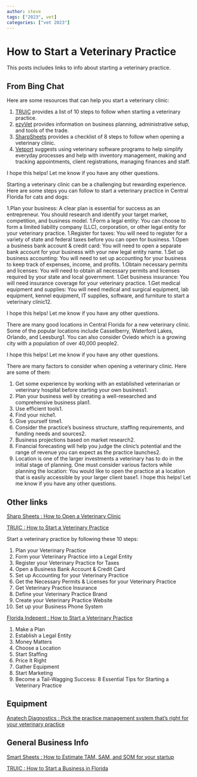 ```yaml
---
author: steve
tags: ["2023", vet]
categories: ["vet 2023"]
---
```

# How to Start a Veterinary Practice

This posts includes links to info about starting a veterinary practice.

## From Bing Chat

Here are some resources that can help you start a veterinary clinic:

1. [TRUiC](https://truic.com/) provides a list of 10 steps to follow when starting a veterinary practice.
1. [ezyVet](https://www.ezyvet.com/) provides information on business planning, administrative setup, and tools of the trade.
1. [SharpSheets]((https://sharpsheets.io/blog/how-to-open-a-veterinary-clinic/)  ) provides a checklist of 8 steps to follow when opening a veterinary clinic.
1. [Vetport](https://www.vetport.com/) suggests using veterinary software programs to help simplify everyday processes and help with inventory management, making and tracking appointments, client registrations, managing finances and staff.

I hope this helps! Let me know if you have any other questions.

Starting a veterinary clinic can be a challenging but rewarding experience. Here are some steps you can follow to start a veterinary practice in Central Florida for cats and dogs:

1.Plan your business: A clear plan is essential for success as an entrepreneur. You should research and identify your target market, competition, and business model.
1.Form a legal entity: You can choose to form a limited liability company (LLC), corporation, or other legal entity for your veterinary practice.
1.Register for taxes: You will need to register for a variety of state and federal taxes before you can open for business.
1.Open a business bank account & credit card: You will need to open a separate bank account for your business with your new legal entity name.
1.Set up business accounting: You will need to set up accounting for your business to keep track of expenses, income, and profits.
1.Obtain necessary permits and licenses: You will need to obtain all necessary permits and licenses required by your state and local government.
1.Get business insurance: You will need insurance coverage for your veterinary practice.
1.Get medical equipment and supplies: You will need medical and surgical equipment, lab equipment, kennel equipment, IT supplies, software, and furniture to start a veterinary clinic12.

I hope this helps! Let me know if you have any other questions.

There are many good locations in Central Florida for a new veterinary clinic. Some of the popular locations include Casselberry, Waterford Lakes, Orlando, and Leesburg1. You can also consider Oviedo which is a growing city with a population of over 40,000 people2.

I hope this helps! Let me know if you have any other questions.

There are many factors to consider when opening a veterinary clinic. Here are some of them:

1. Get some experience by working with an established veterinarian or veterinary hospital before starting your own business1.
1. Plan your business well by creating a well-researched and comprehensive business plan1.
1. Use efficient tools1.
1. Find your niche1.
1. Give yourself time1.
1. Consider the practice’s business structure, staffing requirements, and funding needs and sources2.
1. Business projections based on market research2.
1. Financial forecasting will help you judge the clinic’s potential and the range of revenue you can expect as the practice launches2.
1. Location is one of the larger investments a veterinary has to do in the initial stage of planning. One must consider various factors while planning the location: You would like to open the practice at a location that is easily accessible by your larger client base1.
I hope this helps! Let me know if you have any other questions.


## Other links

[Sharp Sheets : How to Open a Veterinary Clinic](https://sharpsheets.io/blog/how-to-open-a-veterinary-clinic/)  

[TRUIC : How to Start a Veterinary Practice](https://howtostartanllc.com/business-ideas/veterinary)  

Start a veterinary practice by following these 10 steps:
1. Plan your Veterinary Practice
1. Form your Veterinary Practice into a Legal Entity
1. Register your Veterinary Practice for Taxes
1. Open a Business Bank Account & Credit Card
1. Set up Accounting for your Veterinary Practice
1. Get the Necessary Permits & Licenses for your Veterinary Practice
1. Get Veterinary Practice Insurance
1. Define your Veterinary Practice Brand
1. Create your Veterinary Practice Website
1. Set up your Business Phone System

[Florida Indepent : How to Start a Veterinary Practice](https://floridaindependent.com/how-to-start-a-veterinary-practice/)  

1.  Make a Plan
1.  Establish a Legal Entity
1.  Money Matters
1.  Choose a Location
1.  Start Staffing
1.  Price It Right
1.  Gather Equipment
1.  Start Marketing
1. Become a Tail-Wagging Success: 8 Essential Tips for Starting a Veterinary Practice

## Equipment

[Anatech Diagnostics : Pick the practice management system that’s right for your veterinary practice](https://www.antechdiagnostics.com/about/new-veterinary-practice/?utm_source=bing&utm_medium=cpc&utm_campaign=npp_vet_clinic&msclkid=78db4cb6ca6a1037cde3288dc3d45153)


## General Business Info

[Smart Sheets : How to Estimate TAM, SAM, and SOM for your startup](https://sharpsheets.io/blog/how-to-estimate-total-addressable-market-for-your-business/)  

[TRUIC : How to Start a Business in Florida](https://howtostartanllc.com/start-a-business-in-florida)  

